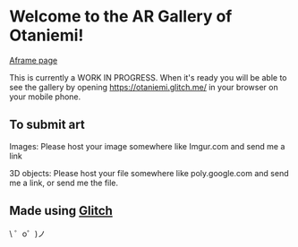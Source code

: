 Welcome to the AR Gallery of Otaniemi!
=================
[Aframe page](https://mjelbart.github.io/otaniemi_ar_gallery/public/index.html)


This is currently a WORK IN PROGRESS. When it's ready you will be able to see the gallery by opening https://otaniemi.glitch.me/ in your browser on your mobile phone.


To submit art
------------

Images: Please host your image somewhere like Imgur.com and send me a link

3D objects: Please host your file somewhere like poly.google.com and send me a link, or send me the file.

Made using [Glitch](https://glitch.com/)
-------------------

\ ゜o゜)ノ
